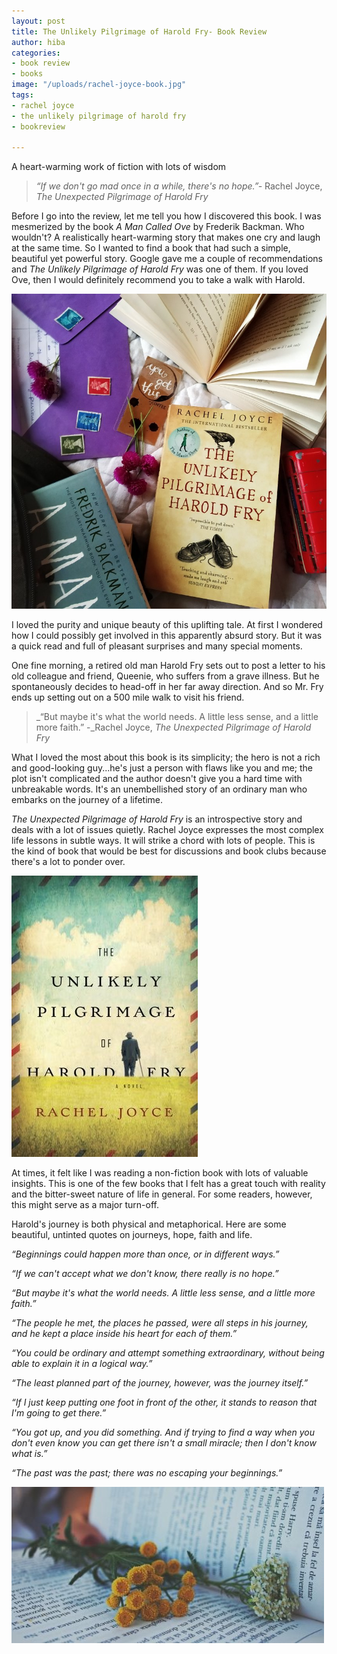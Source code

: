 ```yaml
---
layout: post
title: The Unlikely Pilgrimage of Harold Fry- Book Review
author: hiba
categories:
- book review
- books
image: "/uploads/rachel-joyce-book.jpg"
tags:
- rachel joyce
- the unlikely pilgrimage of harold fry
- bookreview

---
```

A heart-warming work of fiction with lots of wisdom

> _“If we don't go mad once in a while, there's no hope.”-_ Rachel Joyce, _The Unexpected Pilgrimage of Harold Fry_

Before I go into the review, let me tell you how I discovered this book. I was mesmerized by the book _A Man Called Ove_ by Frederik Backman. Who wouldn't? A realistically heart-warming story that makes one cry and laugh at the same time. So I wanted to find a book that had such a simple, beautiful yet powerful story. Google gave me a couple of recommendations and _The Unlikely Pilgrimage of Harold Fry_ was one of them. If you loved Ove, then I would definitely recommend you to take a walk with Harold. 

![](/uploads/the-unlikely-pilgrimage-of-harold-fry-1.jpg)

I loved the purity and unique beauty of this uplifting tale. At first I wondered how I could possibly get involved in this apparently absurd story.  But it was a quick read and full of pleasant surprises and many special moments. 

One fine morning, a retired old man Harold Fry sets out to post a letter to his old colleague and friend, Queenie, who suffers from a grave illness. But he spontaneously decides to head-off in her far away direction. And so Mr. Fry ends up setting out on a 500 mile walk to visit his friend. 

> _“But maybe it's what the world needs. A little less sense, and a little more faith.” -_Rachel Joyce, _The Unexpected Pilgrimage of Harold Fry_

What I loved the most about this book is its simplicity; the hero is not a rich and good-looking guy...he's just a person with flaws like you and me; the plot isn't complicated and the author doesn't give you a hard time with unbreakable words. It's an unembellished story of an ordinary man who embarks on the journey of a lifetime. 

_The Unexpected Pilgrimage of Harold Fry_ is an introspective story and deals with a lot of issues quietly. Rachel Joyce expresses the most complex life lessons in subtle ways.  It will strike a chord with lots of people. This is the kind of book that would be best for discussions and book clubs because there's a lot to ponder over. 

![](/uploads/the-unlikely-pilgrimage.jpg)

At times, it felt like I was reading a non-fiction book with lots of valuable insights. This is one of the few books that I felt has a great touch with reality and the bitter-sweet nature of life in general. For some readers, however, this might serve as a major turn-off.

Harold's journey is both physical and metaphorical. Here are some beautiful, untinted quotes on journeys, hope, faith and life.

_“Beginnings could happen more than once, or in different ways.”_ 

_“If we can't accept what we don't know, there really is no hope.”_

_“But maybe it's what the world needs. A little less sense, and a little more faith.”_

_“The people he met, the places he passed, were all steps in his journey, and he kept a place inside his heart for each of them.”_

_“You could be ordinary and attempt something extraordinary, without being able to explain it in a logical way.”_

_“The least planned part of the journey, however, was the journey itself.”_

_“If I just keep putting one foot in front of the other, it stands to reason that I'm going to get there.”_

_“You got up, and you did something. And if trying to find a way when you don't even know you can get there isn't a small miracle; then I don't know what is.”_

_“The past was the past; there was no escaping your beginnings.”_

![](/uploads/books3.jpg)